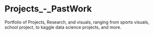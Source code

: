 # Projects_-_PastWork
Portfolio of Projects, Research, and visuals, ranging from sports visuals, school project, to kaggle data science projects, and more. 

